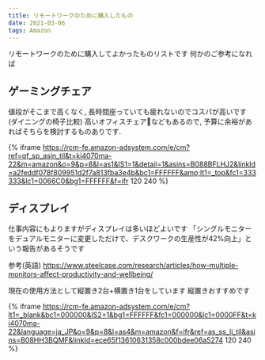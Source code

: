 ```yaml
---
title: リモートワークのために購入したもの
date: 2021-03-06
tags: Amazon
---
```


リモートワークのために購入してよかったものリストです
何かのご参考になれば

## ゲーミングチェア

値段がそこまで高くなく, 長時間座っていても疲れないのでコスパが高いです (ダイニングの椅子比較)
高いオフィスチェアなどもあるので, 予算に余裕があればそちらを検討するものありです.

{% iframe https://rcm-fe.amazon-adsystem.com/e/cm?ref=qf_sp_asin_til&t=ki4070ma-22&m=amazon&o=9&p=8&l=as1&IS1=1&detail=1&asins=B088BFLHJ2&linkId=a2feddf078f809951d2f7a813fba3e4b&bc1=FFFFFF&amp;lt1=_top&fc1=333333&lc1=0066C0&bg1=FFFFFF&f=ifr 120 240 %}

## ディスプレイ

仕事内容にもよりますがディスプレイは多いほどよいです
「シングルモニターをデュアルモニターに変更しただけで、デスクワークの生産性が42%向上」という報告があるそうです

参考(英語)
https://www.steelcase.com/research/articles/how-multiple-monitors-affect-productivity-and-wellbeing/

現在の使用方法として縦置き2台+横置き1台をしています
縦置きおすすめです

{% iframe https://rcm-fe.amazon-adsystem.com/e/cm?lt1=_blank&bc1=000000&IS2=1&bg1=FFFFFF&fc1=000000&lc1=0000FF&t=ki4070ma-22&language=ja_JP&o=9&p=8&l=as4&m=amazon&f=ifr&ref=as_ss_li_til&asins=B08HH3BQMF&linkId=ece65f13610631358c000bdee06a5274 120 240 %}
